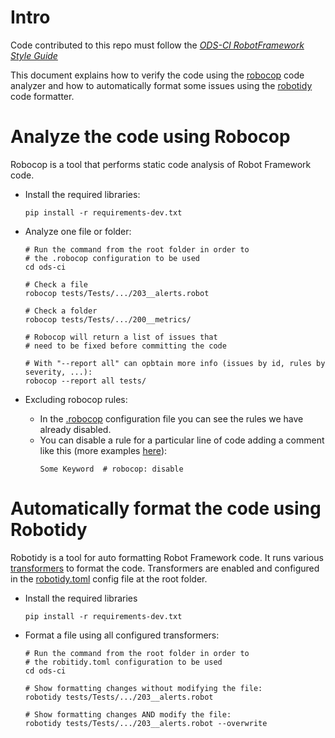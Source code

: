 # Intro

Code contributed to this repo must follow the _[ODS-CI RobotFramework Style Guide](https://docs.google.com/document/d/11ZJOPI1uq-0Wl6a2V8fkAv_TQhfzp9t_IjXAheaJxmQ/edit?usp=sharing)_

This document explains how to verify the code using the [robocop](https://robocop.readthedocs.io) code analyzer and how to automatically format some issues using the [robotidy](https://robotidy.readthedocs.io) code formatter.


# Analyze the code using Robocop

Robocop is a tool that performs static code analysis of Robot Framework code.

- Install the required libraries:

  ```
  pip install -r requirements-dev.txt
  ```

- Analyze one file or folder:
  ```
  # Run the command from the root folder in order to
  # the .robocop configuration to be used
  cd ods-ci

  # Check a file
  robocop tests/Tests/.../203__alerts.robot

  # Check a folder
  robocop tests/Tests/.../200__metrics/

  # Robocop will return a list of issues that
  # need to be fixed before committing the code

  # With "--report all" can opbtain more info (issues by id, rules by severity, ...):
  robocop --report all tests/
  ```

- Excluding robocop rules:
  - In the [.robocop](https://github.com/red-hat-data-services/ods-ci/blob/master/.robocop) configuration file you can see the rules we have already disabled.
  -  You can disable a rule for a particular line of code adding a comment like this (more examples [here](https://robocop.readthedocs.io/en/stable/including_rules.html#ignore-rule-from-source-code)):
     ```
     Some Keyword  # robocop: disable
     ```


 # Automatically format the code using Robotidy

 Robotidy is a tool for auto formatting Robot Framework code. It runs various [transformers](https://robotidy.readthedocs.io/en/latest/transformers/index.html) to format the code. Transformers are enabled and configured in the [robotidy.toml](https://github.com/red-hat-data-services/ods-ci/blob/master/robotidy.toml) config file at the root folder.

 - Install the required libraries
    ```
    pip install -r requirements-dev.txt
    ```

- Format a file using all configured transformers:
  ```
  # Run the command from the root folder in order to
  # the robitidy.toml configuration to be used
  cd ods-ci

  # Show formatting changes without modifying the file:
  robotidy tests/Tests/.../203__alerts.robot

  # Show formatting changes AND modify the file:
  robotidy tests/Tests/.../203__alerts.robot --overwrite
  ```

